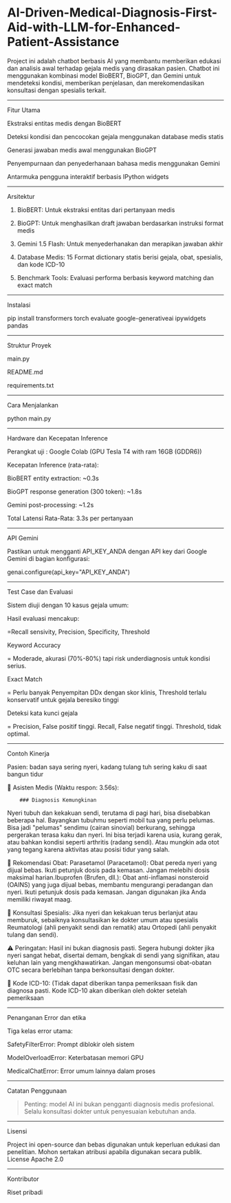 # AI-Driven-Medical-Diagnosis-First-Aid-with-LLM-for-Enhanced-Patient-Assistance


Project ini adalah chatbot berbasis AI yang membantu memberikan edukasi dan analisis awal terhadap gejala medis yang dirasakan pasien. Chatbot ini menggunakan kombinasi model BioBERT, BioGPT, dan Gemini untuk mendeteksi kondisi, memberikan penjelasan, dan merekomendasikan konsultasi dengan spesialis terkait.


---

Fitur Utama

Ekstraksi entitas medis dengan BioBERT

Deteksi kondisi dan pencocokan gejala menggunakan database medis statis

Generasi jawaban medis awal menggunakan BioGPT

Penyempurnaan dan penyederhanaan bahasa medis menggunakan Gemini

Antarmuka pengguna interaktif berbasis IPython widgets



---

Arsitektur

1. BioBERT: Untuk ekstraksi entitas dari pertanyaan medis


2. BioGPT: Untuk menghasilkan draft jawaban berdasarkan instruksi format medis


3. Gemini 1.5 Flash: Untuk menyederhanakan dan merapikan jawaban akhir


4. Database Medis: 15 Format dictionary statis berisi gejala, obat, spesialis, dan kode ICD-10


5. Benchmark Tools: Evaluasi performa berbasis keyword matching dan exact match




---

Instalasi

pip install transformers torch evaluate google-generativeai ipywidgets pandas


---

Struktur Proyek

 main.py
 
 README.md

 requirements.txt


---

Cara Menjalankan

python main.py


---

Hardware dan Kecepatan Inference

Perangkat uji : Google Colab (GPU Tesla T4 with ram 16GB (GDDR6))

Kecepatan Inference (rata-rata):

BioBERT entity extraction: ~0.3s

BioGPT response generation (300 token): ~1.8s

Gemini post-processing: ~1.2s


Total Latensi Rata-Rata: 3.3s per pertanyaan



---

API Gemini

Pastikan untuk mengganti API_KEY_ANDA dengan API key dari Google Gemini di bagian konfigurasi:

genai.configure(api_key="API_KEY_ANDA")


---

Test Case dan Evaluasi

Sistem diuji dengan 10 kasus gejala umum:


Hasil evaluasi mencakup:

=Recall sensivity, Precision, Specificity, Threshold

Keyword Accuracy

= Moderade, akurasi (70%-80%) tapi risk underdiagnosis untuk kondisi serius.

Exact Match

= Perlu banyak Penyempitan DDx dengan skor klinis, Threshold terlalu konservatif untuk gejala beresiko tinggi

Deteksi kata kunci gejala

= Precision, False positif tinggi. Recall, False negatif tinggi. Threshold, tidak optimal.

---

Contoh Kinerja

Pasien: badan saya sering nyeri, kadang tulang tuh sering kaku di saat bangun tidur 

🤖 Asisten Medis (Waktu respon: 3.56s):

        ### Diagnosis Kemungkinan
Nyeri tubuh dan kekakuan sendi, terutama di pagi hari, bisa disebabkan beberapa hal. Bayangkan tubuhmu seperti mobil tua yang perlu pelumas. Bisa jadi "pelumas" sendimu (cairan sinovial) berkurang, sehingga pergerakan terasa kaku dan nyeri. Ini bisa terjadi karena usia, kurang gerak, atau bahkan kondisi seperti arthritis (radang sendi). Atau mungkin ada otot yang tegang karena aktivitas atau posisi tidur yang salah. 

💊 Rekomendasi Obat: Parasetamol (Paracetamol): Obat pereda nyeri yang dijual bebas. Ikuti petunjuk dosis pada kemasan. Jangan melebihi dosis maksimal harian.Ibuprofen (Brufen, dll.): Obat anti-inflamasi nonsteroid (OAINS) yang juga dijual bebas, membantu mengurangi peradangan dan nyeri. Ikuti petunjuk dosis pada kemasan. Jangan digunakan jika Anda memiliki riwayat maag. 

🏥 Konsultasi Spesialis: Jika nyeri dan kekakuan terus berlanjut atau memburuk, sebaiknya konsultasikan ke dokter umum atau spesialis Reumatologi (ahli penyakit sendi dan rematik) atau Ortopedi (ahli penyakit tulang dan sendi). 

⚠️ Peringatan: Hasil ini bukan diagnosis pasti. Segera hubungi dokter jika nyeri sangat hebat, disertai demam, bengkak di sendi yang signifikan, atau keluhan lain yang mengkhawatirkan. Jangan mengonsumsi obat-obatan OTC secara berlebihan tanpa berkonsultasi dengan dokter. 

📌 Kode ICD-10: (Tidak dapat diberikan tanpa pemeriksaan fisik dan diagnosa pasti. Kode ICD-10 akan diberikan oleh dokter setelah pemeriksaan



---

Penanganan Error dan etika

Tiga kelas error utama:

SafetyFilterError: Prompt diblokir oleh sistem

ModelOverloadError: Keterbatasan memori GPU

MedicalChatError: Error umum lainnya dalam proses



---

Catatan Penggunaan

> Penting: model AI ini bukan pengganti diagnosis medis profesional. Selalu konsultasi dokter untuk penyesuaian kebutuhan anda.




---

Lisensi

Project ini open-source dan bebas digunakan untuk keperluan edukasi dan penelitian. Mohon sertakan atribusi apabila digunakan secara publik. License Apache 2.0


---

Kontributor

Riset pribadi
